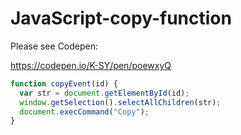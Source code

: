 # JavaScript-copy-function

Please see Codepen:

https://codepen.io/K-SY/pen/poewxyQ

``` javascript
function copyEvent(id) {
  var str = document.getElementById(id);
  window.getSelection().selectAllChildren(str);
  document.execCommand("Copy");
}
```
